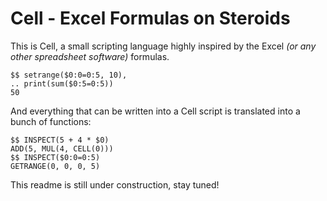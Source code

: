# Cell - Excel Formulas on Steroids

This is Cell, a small scripting language highly inspired by the Excel _(or any other spreadsheet software)_ formulas.

    $$ setrange($0:0=0:5, 10),
    .. print(sum($0:5=0:5))
    50

And everything that can be written into a Cell script is translated into a bunch of functions:

    $$ INSPECT(5 + 4 * $0)
    ADD(5, MUL(4, CELL(0)))
    $$ INSPECT($0:0=0:5)
    GETRANGE(0, 0, 0, 5)

This readme is still under construction, stay tuned!
